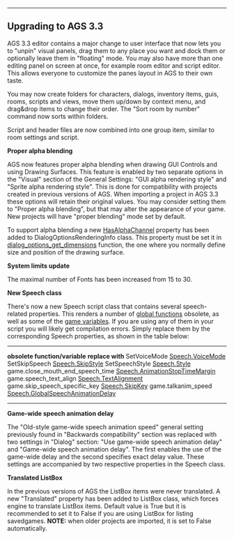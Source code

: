 []()


------------------------------------------------------------------------

Upgrading to AGS 3.3
--------------------

AGS 3.3 editor contains a major change to user interface that now lets
you to "unpin" visual panels, drag them to any place you want and dock
them or optionally leave them in "floating" mode. You may also have more
than one editing panel on screen at once, for example room editor and
script editor. This allows everyone to customize the panes layout in AGS
to their own taste.

You may now create folders for characters, dialogs, inventory items,
guis, rooms, scripts and views, move them up/down by context menu, and
drag&drop items to change their order. The "Sort room by number" command
now sorts within folders.

Script and header files are now combined into one group item, similar to
room settings and script.

**Proper alpha blending**

AGS now features proper alpha blending when drawing GUI Controls and
using Drawing Surfaces. This feature is enabled by two separate options
in the "Visual" section of the General Settings: "GUI alpha rendering
style" and "Sprite alpha rendering style". This is done for
compatibility with projects created in previous versions of AGS. When
importing a project in AGS 3.3 these options will retain their original
values. You may consider setting them to "Proper alpha blending", but
that may alter the appearance of your game. New projects will have
"proper blending" mode set by default.

To support alpha blending a new
[HasAlphaChannel](ags50#DialogOptionsRenderingInfo.HasAlphaChannel)
property has been added to DialogOptionsRenderingInfo class. This
property must be set it in
[dialog\_options\_get\_dimensions](ags42#CustomDialogOptions)
function, the one where you normally define size and position of the
drawing surface.

**System limits update**

The maximal number of Fonts has been increased from 15 to 30.

**New Speech class**

There's now a new Speech script class that contains several
speech-related properties. This renders a number of [global
functions](ags54#GlobalCommands) obsolete, as well as some of the
[game variables](ags39#Gamevariables). If you are using any of them
in your script you will likely get compilation errors. Simply replace
them by the corresponding Speech properties, as shown in the table
below:

  -------------------------------------- ----------------------------------------------------------------------------------
  **obsolete function/variable**         **replace with**
  SetVoiceMode                           [Speech.VoiceMode](ags75#Speech.VoiceMode)
  SetSkipSpeech                          [Speech.SkipStyle](ags75#Speech.SkipStyle)
  SetSpeechStyle                         [Speech.Style](ags75#Speech.Style)
  game.close\_mouth\_end\_speech\_time   [Speech.AnimationStopTimeMargin](ags75#Speech.AnimationStopTimeMargin)
  game.speech\_text\_align               [Speech.TextAlignment](ags75#Speech.TextAlignment)
  game.skip\_speech\_specific\_key       [Speech.SkipKey](ags75#Speech.SkipKey)
  game.talkanim\_speed                   [Speech.GlobalSpeechAnimationDelay](ags75#Speech.GlobalSpeechAnimationDelay)
  -------------------------------------- ----------------------------------------------------------------------------------

**Game-wide speech animation delay**

The "Old-style game-wide speech animation speed" general setting
previously found in "Backwards compatibility" section was replaced with
two settings in "Dialog" section: "Use game-wide speech animation delay"
and "Game-wide speech animation delay". The first enables the use of the
game-wide delay and the second specifies exact delay value. These
settings are accompanied by two respective properties in the Speech
class.

**Translated ListBox**

In the previous versions of AGS the ListBox items were never translated.
A new "Translated" property has been added to ListBox class, which
forces engine to translate ListBox items. Default value is True but it
is recommended to set it to False if you are using ListBox for listing
savedgames. **NOTE:** when older projects are imported, it is set to
False automatically.
